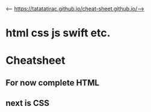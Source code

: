 <-- https://tatatatirac.github.io/cheat-sheet.github.io/-->
<h1>html css js swift etc.</h1>
<h1>Cheatsheet</h1>



<h2>For now complete HTML</h2> 
<h2>next is CSS</h2>
